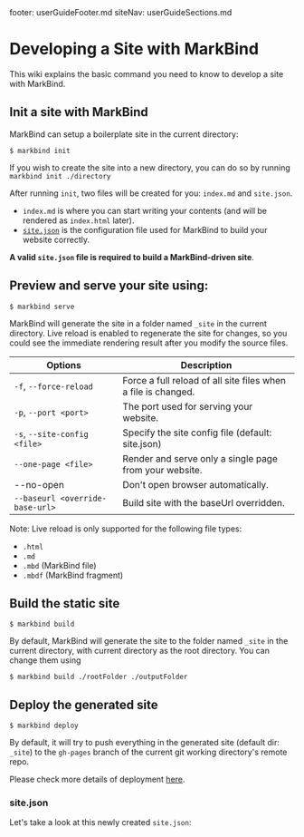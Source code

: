 <frontmatter>
  footer: userGuideFooter.md
  siteNav: userGuideSections.md
</frontmatter>

<include src="../common/header.md" />

<div class="website-content">

# Developing a Site with MarkBind

This wiki explains the basic command you need to know to develop a site with MarkBind.

## Init a site with MarkBind

MarkBind can setup a boilerplate site in the current directory:
```
$ markbind init
```

If you wish to create the site into a new directory, you can do so by running `markbind init ./directory`

After running `init`, two files will be created for you: `index.md` and `site.json`. 

- `index.md` is where you can start writing your contents (and will be rendered as `index.html` later). 
- [`site.json`](#sitejson) is the configuration file used for MarkBind to build your website correctly. 

**A valid `site.json` file is required to build a MarkBind-driven site**.

## Preview and serve your site using:

```
$ markbind serve
```

MarkBind will generate the site in a folder named `_site` in the current directory. Live reload is enabled to regenerate the site for changes, so you could see the immediate rendering result after you modify the source files.

| Options | Description |
|----------|--------------------------------------------------------------------------------------------------------------------------------------------------------------------------------------------------------------------------------------|
| `-f`, `--force-reload` | Force a full reload of all site files when a file is changed. |
| `-p`, `--port <port>` | The port used for serving your website. |
| `-s`, `--site-config <file>` | Specify the site config file (default: site.json) |
| `--one-page <file>` | Render and serve only a single page from your website. |
| --no-open | Don't open browser automatically. |
| `--baseurl <override-base-url>`	| Build site with the baseUrl overridden. |

Note: Live reload is only supported for the following file types:

- `.html`
- `.md`
- `.mbd` (MarkBind file)
- `.mbdf` (MarkBind fragment)

## Build the static site

```
$ markbind build
```

By default, MarkBind will generate the site to the folder named `_site` in the current directory, with current directory as the root directory. You can change them using
```
$ markbind build ./rootFolder ./outputFolder
```

## Deploy the generated site

```
$ markbind deploy
```

By default, it will try to push everything in the generated site (default dir: `_site`) to the `gh-pages` branch of the current git working directory's remote repo.

Please check more details of deployment [here](ghpagesDeployment.html).

### site.json

Let's take a look at this newly created `site.json`:
<include src="siteConfiguration.md#siteConfig" />

</div>

